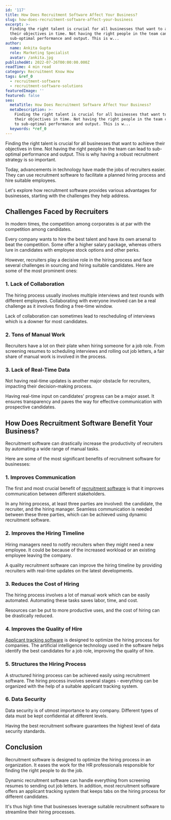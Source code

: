 ```yaml
---
id: '117'
title: How Does Recruitment Software Affect Your Business?
slug: how-does-recruitment-software-affect-your-business
excerpt: >-
  Finding the right talent is crucial for all businesses that want to achieve
  their objectives in time. Not having the right people in the team can lead to
  sub-optimal performance and output. This is w...
author:
  name: Ankita Gupta
  role: Marketing Specialist
  avatar: /ankita.jpg
publishedAt: 2022-07-26T00:00:00.000Z
readTime: 4 min read
category: Recruitment Know How
tags: &ref_0
  - recruitment-software
  - recruitment-software-solutions
featuredImage: ''
featured: false
seo:
  metaTitle: How Does Recruitment Software Affect Your Business?
  metaDescription: >-
    Finding the right talent is crucial for all businesses that want to achieve
    their objectives in time. Not having the right people in the team can lead
    to sub-optimal performance and output. This is w...
  keywords: *ref_0
---
```


Finding the right talent is crucial for all businesses that want to achieve their objectives in time. Not having the right people in the team can lead to sub-optimal performance and output. This is why having a robust recruitment strategy is so important.

Today, advancements in technology have made the jobs of recruiters easier. They can use recruitment software to facilitate a planned hiring process and hire suitable employees.

<!--more-->

Let's explore how recruitment software provides various advantages for businesses, starting with the challenges they help address.  

## **Challenges Faced by Recruiters**

In modern times, the competition among corporates is at par with the competition among candidates.

Every company wants to hire the best talent and have its own arsenal to beat the competition. Some offer a higher salary package, whereas others lure in candidates with employee stock options and other perks.

However, recruiters play a decisive role in the hiring process and face several challenges in sourcing and hiring suitable candidates. Here are some of the most prominent ones:

### 1\. **Lack of Collaboration** 

The hiring process usually involves multiple interviews and test rounds with different employees. Collaborating with everyone involved can be a real challenge as it involves finding a free-time window.

Lack of collaboration can sometimes lead to rescheduling of interviews which is a downer for most candidates. 

### 2\. **Tons of Manual Work**

Recruiters have a lot on their plate when hiring someone for a job role. From screening resumes to scheduling interviews and rolling out job letters, a fair share of manual work is involved in the process. 

### 3\. **Lack of Real-Time Data**

Not having real-time updates is another major obstacle for recruiters, impacting their decision-making process.

Having real-time input on candidates' progress can be a major asset. It ensures transparency and paves the way for effective communication with prospective candidates. 

## **How Does Recruitment Software Benefit Your Business?**  

Recruitment software can drastically increase the productivity of recruiters by automating a wide range of manual tasks.

Here are some of the most significant benefits of recruitment software for businesses:

### 1\. **Improves Communication**

The first and most crucial benefit of [recruitment software](https://www.thetalentpool.ai) is that it improves communication between different stakeholders.

In any hiring process, at least three parties are involved: the candidate, the recruiter, and the hiring manager. Seamless communication is needed between these three parties, which can be achieved using dynamic recruitment software. 

### 2\. **Improves the Hiring Timeline** 

Hiring managers need to notify recruiters when they might need a new employee. It could be because of the increased workload or an existing employee leaving the company.

A quality recruitment software can improve the hiring timeline by providing recruiters with real-time updates on the latest developments. 

### 3\. **Reduces the Cost of Hiring**

The hiring process involves a lot of manual work which can be easily automated. Automating these tasks saves labor, time, and cost.

Resources can be put to more productive uses, and the cost of hiring can be drastically reduced. 

### 4\. **Improves the Quality of Hire** 

[Applicant tracking software](https://www.thetalentpool.ai/applicant-tracking-software) is designed to optimize the hiring process for companies. The artificial intelligence technology used in the software helps identify the best candidates for a job role, improving the quality of hire. 

### 5\. **Structures the Hiring Process**

A structured hiring process can be achieved easily using recruitment software. The hiring process involves several stages - everything can be organized with the help of a suitable applicant tracking system. 

### 6\. **Data Security**

Data security is of utmost importance to any company. Different types of data must be kept confidential at different levels.

Having the best recruitment software guarantees the highest level of data security standards.  

## **Conclusion**

Recruitment software is designed to optimize the hiring process in an organization. It eases the work for the HR professionals responsible for finding the right people to do the job.

Dynamic recruitment software can handle everything from screening resumes to sending out job letters. In addition, most recruitment software offers an applicant tracking system that keeps tabs on the hiring process for different candidates.

It's thus high time that businesses leverage suitable recruitment software to streamline their hiring processes.
